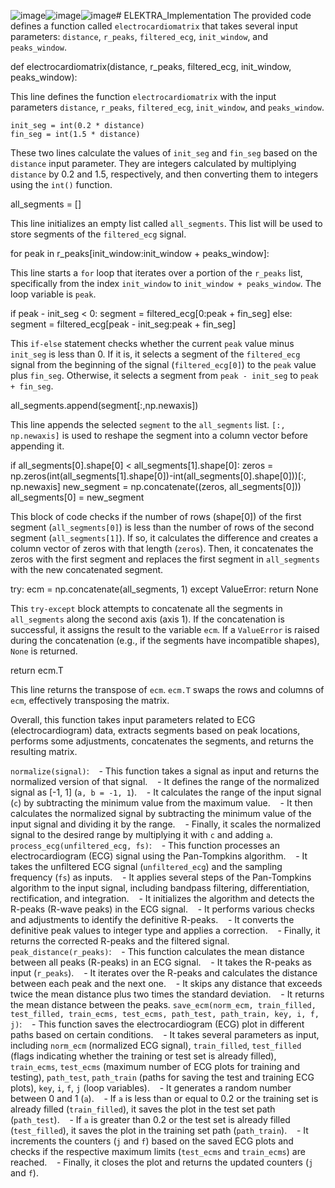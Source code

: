 ![image](https://github.com/nargesmokhtari/ELEKTRA_Implementation/assets/126694721/1e5f213a-904f-4b77-bf5c-64d9c448ef63)![image](https://github.com/nargesmokhtari/ELEKTRA_Implementation/assets/126694721/25726dce-fbd2-4e69-a3d5-b713068767b6)![image](https://github.com/nargesmokhtari/ELEKTRA_Implementation/assets/126694721/868b77ba-57f9-428e-8fb7-d3918c69453d)# ELEKTRA_Implementation
The provided code defines a function called `electrocardiomatrix` that takes several input parameters: `distance`, `r_peaks`, `filtered_ecg`, `init_window`, and `peaks_window`. 

def electrocardiomatrix(distance, r_peaks, filtered_ecg, init_window, peaks_window):

This line defines the function `electrocardiomatrix` with the input parameters `distance`, `r_peaks`, `filtered_ecg`, `init_window`, and `peaks_window`.

    init_seg = int(0.2 * distance)
    fin_seg = int(1.5 * distance)

These two lines calculate the values of `init_seg` and `fin_seg` based on the `distance` input parameter. They are integers calculated by multiplying `distance` by 0.2 and 1.5, respectively, and then converting them to integers using the `int()` function.

all_segments = []

This line initializes an empty list called `all_segments`. This list will be used to store segments of the `filtered_ecg` signal.

for peak in r_peaks[init_window:init_window + peaks_window]:

This line starts a `for` loop that iterates over a portion of the `r_peaks` list, specifically from the index `init_window` to `init_window + peaks_window`. The loop variable is `peak`.

if peak - init_seg < 0:
            segment = filtered_ecg[0:peak + fin_seg]
        else:
            segment = filtered_ecg[peak - init_seg:peak + fin_seg]

This `if-else` statement checks whether the current `peak` value minus `init_seg` is less than 0. If it is, it selects a segment of the `filtered_ecg` signal from the beginning of the signal (`filtered_ecg[0]`) to the `peak` value plus `fin_seg`. Otherwise, it selects a segment from `peak - init_seg` to `peak + fin_seg`.

all_segments.append(segment[:,np.newaxis])

This line appends the selected `segment` to the `all_segments` list. `[:, np.newaxis]` is used to reshape the segment into a column vector before appending it.


if all_segments[0].shape[0] < all_segments[1].shape[0]:
        zeros = np.zeros(int(all_segments[1].shape[0])-int(all_segments[0].shape[0]))[:, np.newaxis]
        new_segment = np.concatenate((zeros, all_segments[0]))
        all_segments[0] = new_segment

This block of code checks if the number of rows (shape[0]) of the first segment (`all_segments[0]`) is less than the number of rows of the second segment (`all_segments[1]`). If so, it calculates the difference and creates a column vector of zeros with that length (`zeros`). Then, it concatenates the zeros with the first segment and replaces the first segment in `all_segments` with the new concatenated segment.

try:
        ecm = np.concatenate(all_segments, 1)
    except ValueError:
        return None

This `try-except` block attempts to concatenate all the segments in `all_segments` along the second axis (axis 1). If the concatenation is successful, it assigns the result to the variable `ecm`. If a `ValueError` is raised during the concatenation (e.g., if the segments have incompatible
shapes), `None` is returned.

return ecm.T

This line returns the transpose of `ecm`. `ecm.T` swaps the rows and columns of `ecm`, effectively transposing the matrix.

Overall, this function takes input parameters related to ECG (electrocardiogram) data, extracts segments based on peak locations, performs some adjustments, concatenates the segments, and returns the resulting matrix.

 `normalize(signal)`:
   - This function takes a signal as input and returns the normalized version of that signal.
   - It defines the range of the normalized signal as [-1, 1] (`a, b = -1, 1`).
   - It calculates the range of the input signal (`c`) by subtracting the minimum value from the maximum value.
   - It then calculates the normalized signal by subtracting the minimum value of the input signal and dividing it by the range.
   - Finally, it scales the normalized signal to the desired range by multiplying it with `c` and adding `a`.
`process_ecg(unfiltered_ecg, fs)`:
   - This function processes an electrocardiogram (ECG) signal using the Pan-Tompkins algorithm.
   - It takes the unfiltered ECG signal (`unfiltered_ecg`) and the sampling frequency (`fs`) as inputs.
   - It applies several steps of the Pan-Tompkins algorithm to the input signal, including bandpass filtering, differentiation, rectification, and integration.
   - It initializes the algorithm and detects the R-peaks (R-wave peaks) in the ECG signal.
   - It performs various checks and adjustments to identify the definitive R-peaks.
   - It converts the definitive peak values to integer type and applies a correction.
   - Finally, it returns the corrected R-peaks and the filtered signal.
 `peak_distance(r_peaks)`:
   - This function calculates the mean distance between all peaks (R-peaks) in an ECG signal.
   - It takes the R-peaks as input (`r_peaks`).
   - It iterates over the R-peaks and calculates the distance between each peak and the next one.
   - It skips any distance that exceeds twice the mean distance plus two times the standard deviation.
   - It returns the mean distance between the peaks.
 `save_ecm(norm_ecm, train_filled, test_filled, train_ecms, test_ecms, path_test, path_train, key, i, f, j)`:
   - This function saves the electrocardiogram (ECG) plot in different paths based on certain conditions.
   - It takes several parameters as input, including `norm_ecm` (normalized ECG signal), `train_filled`, `test_filled` (flags indicating whether the training or test set is already filled), `train_ecms`, `test_ecms` (maximum number of ECG plots for training and testing), `path_test`, `path_train` (paths for saving the test and training ECG plots), `key`, `i`, `f`, `j` (loop variables).
   - It generates a random number between 0 and 1 (`a`).
   - If `a` is less than or equal to 0.2 or the training set is already filled (`train_filled`), it saves the plot in the test set path (`path_test`).
   - If `a` is greater than 0.2 or the test set is already filled (`test_filled`), it saves the plot in the training set path (`path_train`).
   - It increments the counters (`j` and `f`) based on the saved ECG plots and checks if the respective maximum limits (`test_ecms` and `train_ecms`) are reached.
   - Finally, it closes the plot and returns the updated counters (`j` and `f`).

